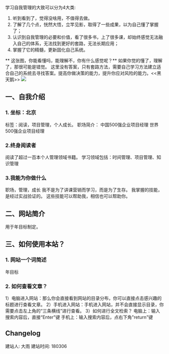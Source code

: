 学习自我管理的大致可以分为4大类:
1. 听到看到了，觉得没啥用，不值得去做。
2. 了解了几个点，恍然大悟，立竿见影，取得了一些成果，以为自己懂了掌握了；
3. 认识到自我管理的必要和价值，看了很多书，上了很多课，却始终感觉无法融入自己的体系，无法找到更好的套路，无法长期应用；
4. 掌握了它的精髓，更新固化自己系统。

** 这张图，你能看懂吗，能理解不，你有什么感觉呢？**
如果你觉的懂了，理解了，那很可能是错觉。
这里没有答案，只有套路方法，需要自己学习方法建立适合自己的系统去寻找答案。提高你做决策的能力，提升你应对风险的能力。\<\<黑天鹅\>\>
![][image-1]
## 一、自我介绍
### 1. 坐标：北京
标签：阅读，项目管理，个人成长。
职场简介：
中国500强企业项目经理
世界500强企业项目经理
### 2.终身阅读者
阅读了超过一百本个人管理领域书籍。
学习领域包括：时间管理、项目管理、知识管理

### 3.我能为你做什么
职场，管理，成长
我不是为了讲课营销而学习，而是为了生存。
我掌握的技能，是经过实战验证的。
这些技能可以帮助我，相信也可以帮助你。

## 二、网站简介
用于年目标制定。

## 三、如何使用本站？
### 1. 网站一个词简述
年目标

### 2. 如何查看文章？
1）电脑进入网站：那么你会直接看到网站的目录分布，你可以直接点击感兴趣的标题进行查看文章。
2）手机进入网站：手机进入网站，并不会直接显示目录，你需要点击左上角的“三条横线”进行查看。
3）如何进行全文检索？
电脑上：输入搜索内容后，直接“Enter"键
手机上：输入搜索内容后，点右下角"return"键

## Changelog
建站人: 大雨
建站时间: 180306

[image-1]:	http://p4hi9syd4.bkt.clouddn.com/2018-03-13-180313PSM.JPG